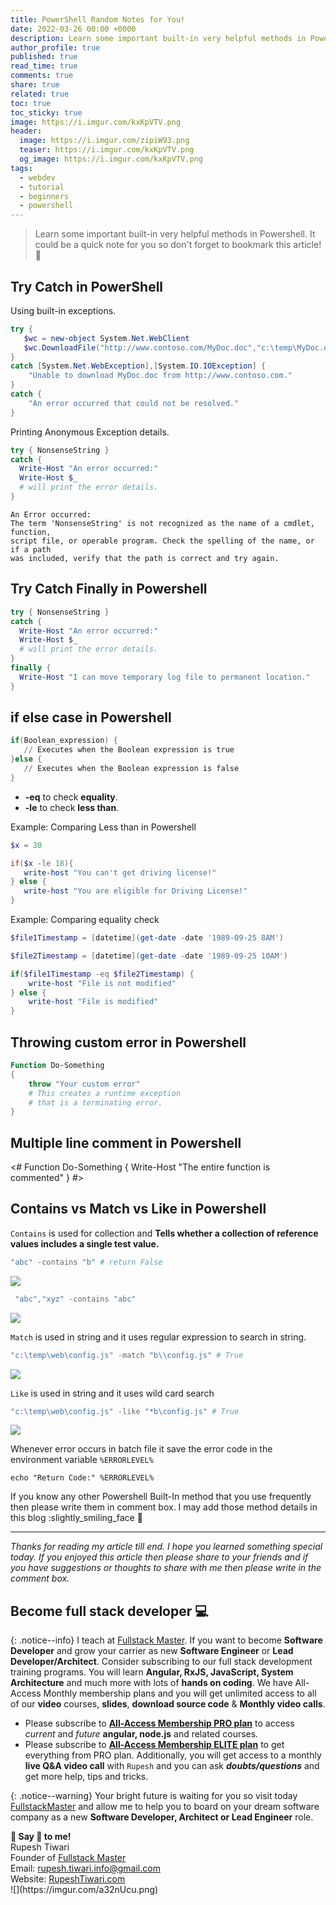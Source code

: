 ```yaml
---
title: PowerShell Random Notes for You!
date: 2022-03-26 00:00 +0000
description: Learn some important built-in very helpful methods in Powershell. It could be a quick note for you so don't forget to bookmark this article!
author_profile: true
published: true
read_time: true
comments: true
share: true
related: true
toc: true
toc_sticky: true
image: https://i.imgur.com/kxKpVTV.png
header:
  image: https://i.imgur.com/zipiW93.png
  teaser: https://i.imgur.com/kxKpVTV.png
  og_image: https://i.imgur.com/kxKpVTV.png
tags:
  - webdev
  - tutorial
  - beginners
  - powershell
---
```


> Learn some important built-in very helpful methods in Powershell. It could be a quick note for you so don't forget to bookmark this article! 🥇

## Try Catch in PowerShell

Using built-in exceptions.

```powershell
try {
   $wc = new-object System.Net.WebClient
   $wc.DownloadFile("http://www.contoso.com/MyDoc.doc","c:\temp\MyDoc.doc")
}
catch [System.Net.WebException],[System.IO.IOException] {
    "Unable to download MyDoc.doc from http://www.contoso.com."
}
catch {
    "An error occurred that could not be resolved."
}
```

Printing Anonymous Exception details.

```powershell
try { NonsenseString }
catch {
  Write-Host "An error occurred:"
  Write-Host $_
  # will print the error details.
}
```

```error
An Error occurred:
The term 'NonsenseString' is not recognized as the name of a cmdlet, function,
script file, or operable program. Check the spelling of the name, or if a path
was included, verify that the path is correct and try again.
```

## Try Catch Finally in Powershell

```powershell
try { NonsenseString }
catch {
  Write-Host "An error occurred:"
  Write-Host $_
  # will print the error details.
}
finally {
  Write-Host "I can move temporary log file to permanent location."
}
```

## if else case in Powershell

```powershell
if(Boolean_expression) {
   // Executes when the Boolean expression is true
}else {
   // Executes when the Boolean expression is false
}
```

- **-eq** to check **equality**.
- **-le** to check **less than**.

Example: Comparing Less than in Powershell

```powershell
$x = 30

if($x -le 18){
   write-host "You can't get driving license!"
} else {
   write-host "You are eligible for Driving License!"
}
```

Example: Comparing equality check

```powershell
$file1Timestamp = [datetime](get-date -date '1989-09-25 8AM')

$file2Timestamp = [datetime](get-date -date '1989-09-25 10AM')

if($file1Timestamp -eq $file2Timestamp) {
    write-host "File is not modified"
} else {
    write-host "File is modified"
}
```

## Throwing custom error in Powershell

```powershell
Function Do-Something
{
    throw "Your custom error"
    # This creates a runtime exception
    # that is a terminating error.
}
```

## Multiple line comment in Powershell

<#
Function Do-Something
{
Write-Host "The entire function is commented"
}
#>

## Contains vs Match vs Like in Powershell

`Contains` is used for collection and **Tells whether a collection of reference values includes a single test value.**

```powershell
"abc" -contains "b" # return False
```

![](https://i.imgur.com/H8GQoBu.png)

```powershell
 "abc","xyz" -contains "abc"
```

![](https://i.imgur.com/xvK8KsJ.png)

`Match` is used in string and it uses regular expression to search in string.

```powershell
"c:\temp\web\config.js" -match "b\\config.js" # True
```

![](https://i.imgur.com/MtYadup.png)

`Like` is used in string and it uses wild card search

```powershell
"c:\temp\web\config.js" -like "*b\config.js" # True
```

![](https://i.imgur.com/jgeLl0t.png)

Whenever error occurs in batch file it save the error code in the environment variable `%ERRORLEVEL%`

```shell
echo "Return Code:" %ERRORLEVEL%
```

If you know any other Powershell Built-In method that you use frequently then please write them in comment box. I may add those method details in this blog :slightly_smiling_face 🙂

---

_Thanks for reading my article till end. I hope you learned something special today. If you enjoyed this article then please share to your friends and if you have suggestions or thoughts to share with me then please write in the comment box._

## Become full stack developer 💻

{: .notice--info}
I teach at [Fullstack Master](https://www.fullstackmaster.net). If you want to become **Software Developer** and grow your carrier as new **Software Engineer** or **Lead Developer/Architect**. Consider subscribing to our full stack development training programs. You will learn **Angular, RxJS, JavaScript, System Architecture** and much more with lots of **hands on coding**. We have All-Access Monthly membership plans and you will get unlimited access to all of our **video** courses, **slides**, **download source code** & **Monthly video calls**.

- Please subscribe to **[All-Access Membership PRO plan](https://www.fullstackmaster.net/pro)** to access _current_ and _future_ **angular, node.js** and related courses.
- Please subscribe to **[All-Access Membership ELITE plan](https://www.fullstackmaster.net/elite)** to get everything from PRO plan. Additionally, you will get access to a monthly **live Q&A video call** with `Rupesh` and you can ask **_doubts/questions_** and get more help, tips and tricks.

{: .notice--warning}
Your bright future is waiting for you so visit today [FullstackMaster](www.fullstackmaster.net) and allow me to help you to board on your dream software company as a new **Software Developer, Architect or Lead Engineer** role.

<div class="notice--success">
<strong>💖 Say 👋 to me!</strong>
<br>Rupesh Tiwari
<br>Founder of <a href="https://www.fullstackmaster.net">Fullstack Master </a>
<br>Email: <a href="mailto:rupesh.tiwari.info@gmail.com?subject=Hi">rupesh.tiwari.info@gmail.com</a>
<br>Website: <a href="https://www.rupeshtiwari.com">RupeshTiwari.com </a>
</div>
![](https://imgur.com/a32nUcu.png)
